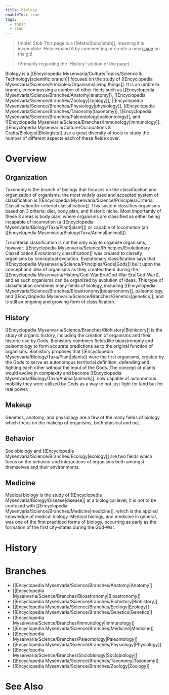 ```yaml
---
title: Biology
enableToc: true
tags:
  - topic
  - stub
---
```


> [!note] Stub
> This page is a [[Meta/Stubs|stub]], meaning it is incomplete. Help expand it by commenting or create a new [issue](https://github.com/RagtimeGal/quartz--encyclopedia-mysenvaria/issues/new/choose) on the git!

> (Primarily regarding the 'History' section of the page)

Biology is a [[Encyclopedia Mysenvaria/Culture/Topics/Science & Technology|scientific branch]] focused on the study of [[Encyclopedia Mysenvaria/Science/Principles/Organisms|living things]]. It is an umbrella branch, encompassing a number of other fields such as [[Encyclopedia Mysenvaria/Science/Branches/Anatomy|anatomy]], [[Encyclopedia Mysenvaria/Science/Branches/Zoology|zoology]], [[Encyclopedia Mysenvaria/Science/Branches/Physiology|physiology]], [[Encyclopedia Mysenvaria/Science/Branches/Taxonomy|taxonomy]], [[Encyclopedia Mysenvaria/Science/Branches/Paleontology|paleontology]], and [[Encyclopedia Mysenvaria/Science/Branches/Immunology|immunology]]. [[Encyclopedia Mysenvaria/Culture/Occupations & Crafts/Biologist|Biologists]] use a great diversity of tools to study the number of different aspects each of these fields cover.
# Overview
## Organization
Taxonomy is the branch of biology that focuses on the classification and organization of organisms, the most widely used and accepted system of classification is [[Encyclopedia Mysenvaria/Science/Principles/Criterial Classification|tri-criterial classification]]. This system classifies organisms based on 3 criteria; diet, body plan, and historic niche. Most importantly of these 3 areas is body plan, where organisms are classified as either being incapable of locomotion (a [[Encyclopedia Mysenvaria/Biology/Taxa/Plant|plant]]) or capable of locomotion (an [[Encyclopedia Mysenvaria/Biology/Taxa/Animal|animal]]).

Tri-criterial classification is not the only way to organize organisms, however. [[Encyclopedia Mysenvaria/Science/Principles/Evolutionary Classification|Evolutionary classification]] was created to classify organisms by conceptual evolution. Evolutionary classification says that [[Encyclopedia Mysenvaria/Science/Principles/Gods|Gods]] built upon the concept and idea of organisms as they created them during the [[Encyclopedia Mysenvaria/History/God-War Era/God-War Era|God-War]], and as such organisms can be organized by evolution of ideas. This type of classification combines many fields of biology, including [[Encyclopedia Mysenvaria/Science/Branches/Bioastronomy|bioastronomy]], paleontology, and [[Encyclopedia Mysenvaria/Science/Branches/Genetics|genetics]], and is still an ongoing and growing form of classification.
## History
[[Encyclopedia Mysenvaria/Science/Branches/Biohistory|Biohistory]] is the study of organic history, including the creation of organisms and their historic use by Gods. Biohistory combines fields like bioastronomy and paleontology to form accurate predictions as to the original function of organisms. Biohistory proposes that [[Encyclopedia Mysenvaria/Biology/Taxa/Plant|plants]] were the first organisms, created by the Gods to serve as autonomous territorial definition, defending and fighting each other without the input of the Gods. The concept of plants would evolve in complexity and become [[Encyclopedia Mysenvaria/Biology/Taxa/Animal|animals]], now capable of autonomous mobility they were utilized by Gods as a way to not just fight for land but for real power.
## Makeup
Genetics, anatomy, and physiology are a few of the many fields of biology which focus on the makeup of organisms, both physical and not.
## Behavior
Sociobiology and [[Encyclopedia Mysenvaria/Science/Branches/Ecology|ecology]] are two fields which focus on the behavior and interactions of organisms both amongst themselves and their environments. 
## Medicine
Medical biology is the study of [[Encyclopedia Mysenvaria/Biology/Disease|disease]] at a biological level, it is not to be confused with [[Encyclopedia Mysenvaria/Science/Branches/Medicine|medicine]], which is the applied knowledge of medical biology. Medical biology, and medicine in general, was one of the first practiced forms of biology, occurring as early as the formation of the first city-states during the God-War.
# History

# Branches
- [[Encyclopedia Mysenvaria/Science/Branches/Anatomy|Anatomy]]
- [[Encyclopedia Mysenvaria/Science/Branches/Bioastronomy|Bioastronomy]]
- [[Encyclopedia Mysenvaria/Science/Branches/Biohistory|Biohistory]]
- [[Encyclopedia Mysenvaria/Science/Branches/Ecology|Ecology]]
- [[Encyclopedia Mysenvaria/Science/Branches/Genetics|Genetics]]
- [[Encyclopedia Mysenvaria/Science/Branches/Immunology|Immunology]]
- [[Encyclopedia Mysenvaria/Science/Branches/Medicine|Medicine]]
- [[Encyclopedia Mysenvaria/Science/Branches/Paleontology|Paleontology]]
- [[Encyclopedia Mysenvaria/Science/Branches/Physiology|Physiology]]
- [[Encyclopedia Mysenvaria/Science/Branches/Sociobiology|Sociobiology]]
- [[Encyclopedia Mysenvaria/Science/Branches/Taxonomy|Taxonomy]]
- [[Encyclopedia Mysenvaria/Science/Branches/Zoology|Zoology]]
# See Also